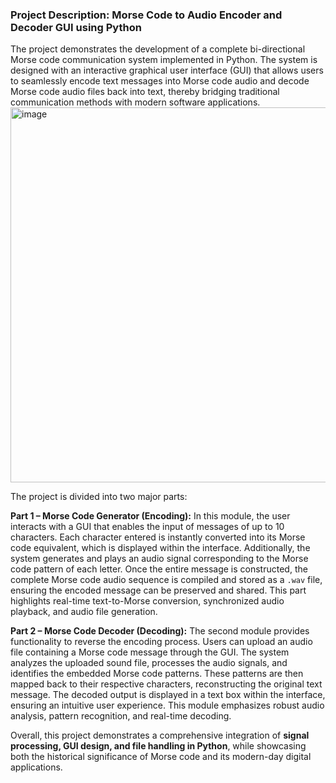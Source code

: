 ### **Project Description: Morse Code to Audio Encoder and Decoder GUI using Python**

The project demonstrates the development of a complete bi-directional Morse code communication system implemented in Python. The system is designed with an interactive graphical user interface (GUI) that allows users to seamlessly encode text messages into Morse code audio and decode Morse code audio files back into text, thereby bridging traditional communication methods with modern software applications.
<img width="600" height="600" alt="image" src="https://github.com/user-attachments/assets/62976c89-876f-4229-901b-f402c3799da8" />

The project is divided into two major parts:

**Part 1 – Morse Code Generator (Encoding):**
In this module, the user interacts with a GUI that enables the input of messages of up to 10 characters. Each character entered is instantly converted into its Morse code equivalent, which is displayed within the interface. Additionally, the system generates and plays an audio signal corresponding to the Morse code pattern of each letter. Once the entire message is constructed, the complete Morse code audio sequence is compiled and stored as a `.wav` file, ensuring the encoded message can be preserved and shared. This part highlights real-time text-to-Morse conversion, synchronized audio playback, and audio file generation.

**Part 2 – Morse Code Decoder (Decoding):**
The second module provides functionality to reverse the encoding process. Users can upload an audio file containing a Morse code message through the GUI. The system analyzes the uploaded sound file, processes the audio signals, and identifies the embedded Morse code patterns. These patterns are then mapped back to their respective characters, reconstructing the original text message. The decoded output is displayed in a text box within the interface, ensuring an intuitive user experience. This module emphasizes robust audio analysis, pattern recognition, and real-time decoding.

Overall, this project demonstrates a comprehensive integration of **signal processing, GUI design, and file handling in Python**, while showcasing both the historical significance of Morse code and its modern-day digital applications.
